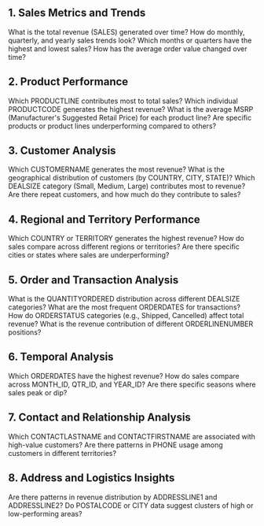 ## 1. Sales Metrics and Trends
What is the total revenue (SALES) generated over time?
How do monthly, quarterly, and yearly sales trends look?
Which months or quarters have the highest and lowest sales?
How has the average order value changed over time?
## 2. Product Performance
Which PRODUCTLINE contributes most to total sales?
Which individual PRODUCTCODE generates the highest revenue?
What is the average MSRP (Manufacturer's Suggested Retail Price) for each product line?
Are specific products or product lines underperforming compared to others?
## 3. Customer Analysis
Which CUSTOMERNAME generates the most revenue?
What is the geographical distribution of customers (by COUNTRY, CITY, STATE)?
Which DEALSIZE category (Small, Medium, Large) contributes most to revenue?
Are there repeat customers, and how much do they contribute to sales?
## 4. Regional and Territory Performance
Which COUNTRY or TERRITORY generates the highest revenue?
How do sales compare across different regions or territories?
Are there specific cities or states where sales are underperforming?
## 5. Order and Transaction Analysis
What is the QUANTITYORDERED distribution across different DEALSIZE categories?
What are the most frequent ORDERDATES for transactions?
How do ORDERSTATUS categories (e.g., Shipped, Cancelled) affect total revenue?
What is the revenue contribution of different ORDERLINENUMBER positions?
## 6. Temporal Analysis
Which ORDERDATES have the highest revenue?
How do sales compare across MONTH_ID, QTR_ID, and YEAR_ID?
Are there specific seasons where sales peak or dip?
## 7. Contact and Relationship Analysis
Which CONTACTLASTNAME and CONTACTFIRSTNAME are associated with high-value customers?
Are there patterns in PHONE usage among customers in different territories?
## 8. Address and Logistics Insights
Are there patterns in revenue distribution by ADDRESSLINE1 and ADDRESSLINE2?
Do POSTALCODE or CITY data suggest clusters of high or low-performing areas?

